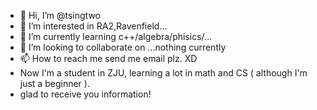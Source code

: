 - 👋 Hi, I’m @tsingtwo
- 👀 I’m interested in RA2,Ravenfield...
- 🌱 I’m currently learning c++/algebra/phisics/...
- 💞️ I’m looking to collaborate on ...nothing currently
- 📫 How to reach me send me email plz. XD
- Now I'm a student in ZJU, learning a lot in math and CS ( although I'm just a beginner ).
- glad to receive you  information! 
<!---
tsingtwo/tsingtwo is a ✨ special ✨ repository because its `README.md` (this file) appears on your GitHub profile.
You can click the Preview link to take a look at your changes.
--->
